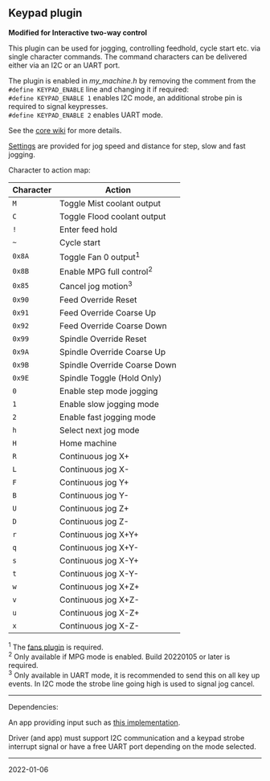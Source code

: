 ## Keypad plugin

**Modified for Interactive two-way control**

This plugin can be used for jogging, controlling feedhold, cycle start etc. via single character commands.
The command characters can be delivered either via an I2C or an UART port.

The plugin is enabled in _my_machine.h_ by removing the comment from the `#define KEYPAD_ENABLE` line and changing it if required:  
`#define KEYPAD_ENABLE 1` enables I2C mode, an additional strobe pin is required to signal keypresses.  
`#define KEYPAD_ENABLE 2` enables UART mode.

See the [core wiki](https://github.com/grblHAL/core/wiki/MPG-and-DRO-interfaces#keypad-plugin) for more details.

[Settings](https://github.com/terjeio/grblHAL/wiki/Additional-or-extended-settings#jogging) are provided for jog speed and distance for step, slow and fast jogging.

Character to action map:

|Character | Action                      |
|----------|-----------------------------|
| `M`      | Toggle Mist coolant output  |
| `C`      | Toggle Flood coolant output |
| `!`      | Enter feed hold             |
| `~`      | Cycle start                 |
| `0x8A`   | Toggle Fan 0 output<sup>1</sup> |
| `0x8B`   | Enable MPG full control<sup>2</sup> |
| `0x85`   | Cancel jog motion<sup>3</sup> |
| `0x90`   | Feed Override Reset         |
| `0x91`   | Feed Override Coarse Up     |
| `0x92`   | Feed Override Coarse Down   |
| `0x99`   | Spindle Override Reset      |
| `0x9A`   | Spindle Override Coarse Up  |
| `0x9B`   | Spindle Override Coarse Down|
| `0x9E`   | Spindle Toggle (Hold Only)  |
| `0`      | Enable step mode jogging    |
| `1`      | Enable slow jogging mode    |
| `2`      | Enable fast jogging mode    |
| `h`      | Select next jog mode        |
| `H`      | Home machine                |
| `R`      | Continuous jog X+           |
| `L`      | Continuous jog X-           |
| `F`      | Continuous jog Y+           |
| `B`      | Continuous jog Y-           |
| `U`      | Continuous jog Z+           |
| `D`      | Continuous jog Z-           |
| `r`      | Continuous jog X+Y+         |
| `q`      | Continuous jog X+Y-         |
| `s`      | Continuous jog X-Y+         |
| `t`      | Continuous jog X-Y-         |
| `w`      | Continuous jog X+Z+         |
| `v`      | Continuous jog X+Z-         |
| `u`      | Continuous jog X-Z+         |
| `x`      | Continuous jog X-Z-         |

<sup>1</sup> The [fans plugin](https://github.com/grblHAL/Plugin_fans) is required.  
<sup>2</sup> Only available if MPG mode is enabled. Build 20220105 or later is required.  
<sup>3</sup> Only available in UART mode, it is recommended to send this on all key up events. In I2C mode the strobe line going high is used to signal jog cancel.

---

Dependencies:

An app providing input such as [this implementation](https://github.com/terjeio/I2C-interface-for-4x4-keyboard).

Driver (and app) must support I2C communication and a keypad strobe interrupt signal or have a free UART port depending on the mode selected.

---
2022-01-06

